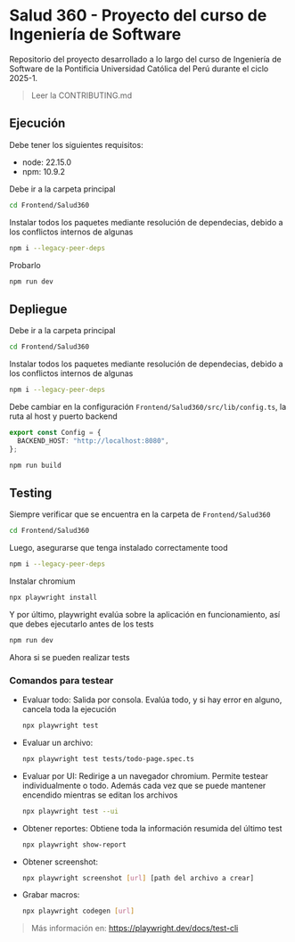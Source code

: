 # Salud 360 - Proyecto del curso de Ingeniería de Software

Repositorio del proyecto desarrollado a lo largo del curso de Ingeniería de Software de la Pontificia Universidad Católica del Perú durante el ciclo 2025-1.

> Leer la CONTRIBUTING.md

## Ejecución

Debe tener los siguientes requisitos:

- node: 22.15.0
- npm: 10.9.2

Debe ir a la carpeta principal

```bash
cd Frontend/Salud360
```

Instalar todos los paquetes mediante resolución de dependecias, debido a los conflictos internos de algunas

```bash
npm i --legacy-peer-deps
```

Probarlo

```bash
npm run dev
```

## Depliegue

Debe ir a la carpeta principal

```bash
cd Frontend/Salud360
```

Instalar todos los paquetes mediante resolución de dependecias, debido a los conflictos internos de algunas

```bash
npm i --legacy-peer-deps
```

Debe cambiar en la configuración `Frontend/Salud360/src/lib/config.ts`, la ruta al host y puerto backend

```ts
export const Config = {
  BACKEND_HOST: "http://localhost:8080",
};
```

```bash
npm run build
```

## Testing

Siempre verificar que se encuentra en la carpeta de `Frontend/Salud360`

```bash
cd Frontend/Salud360
```

Luego, asegurarse que tenga instalado correctamente tood

```bash
npm i --legacy-peer-deps
```

Instalar chromium

```bash
npx playwright install
```

Y por último, playwright evalúa sobre la aplicación en funcionamiento, así que debes ejecutarlo antes de los tests

```bash
npm run dev
```

Ahora si se pueden realizar tests

### Comandos para testear

- Evaluar todo: Salida por consola. Evalúa todo, y si hay error en alguno, cancela toda la ejecución
  ```bash
  npx playwright test
  ```
- Evaluar un archivo:
  ```bash
  npx playwright test tests/todo-page.spec.ts
  ```
- Evaluar por UI: Redirige a un navegador chromium. Permite testear individualmente o todo. Además cada vez que se puede mantener encendido mientras se editan los archivos
  ```bash
  npx playwright test --ui
  ```
- Obtener reportes: Obtiene toda la información resumida del último test
  ```bash
  npx playwright show-report
  ```
- Obtener screenshot:
  ```bash
  npx playwright screenshot [url] [path del archivo a crear]
  ```
- Grabar macros:
  ```bash
  npx playwright codegen [url]
  ```

> Más información en: https://playwright.dev/docs/test-cli
